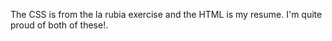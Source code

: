 The CSS is from the la rubia exercise and the HTML is my resume.  I'm quite proud of both of these!.